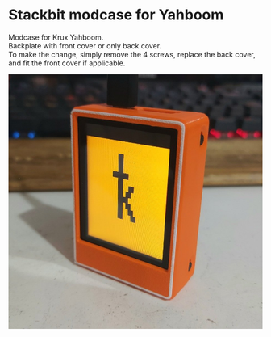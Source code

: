 # Stackbit modcase for Yahboom
Modcase for Krux Yahboom.  
Backplate with front cover or only back cover.  
To make the change, simply remove the 4 screws, replace the back cover, and fit the front cover if applicable.

![Full cover front](images/full_cover_front.jpg)

